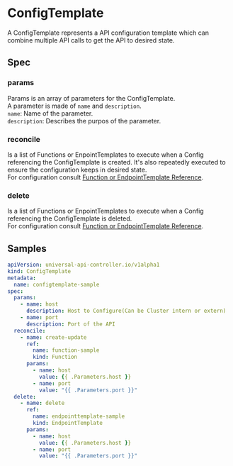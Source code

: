 # ConfigTemplate
A ConfigTemplate represents a API configuration template which can combine multiple API calls to get the API to desired state.  

## Spec

### params
Params is an array of parameters for the ConfigTemplate.  
A parameter is made of `name` and `description`.  
`name`: Name of the parameter.  
`description`: Describes the purpos of the parameter.  

### reconcile
Is a list of Functions or EnpointTemplates to execute when a Config referencing the ConfigTemplate is created. It's also repeatedly executed to ensure the configuration keeps in desired state.  
For configuration consult [Function or EndpointTemplate Reference](Function_or_EndpointTemplate_Reference.md).  

### delete
Is a list of Functions or EnpointTemplates to execute when a Config referencing the ConfigTemplate is deleted.  
For configuration consult [Function or EndpointTemplate Reference](Function_or_EndpointTemplate_Reference.md).  

## Samples
```yaml
apiVersion: universal-api-controller.io/v1alpha1
kind: ConfigTemplate
metadata:
  name: configtemplate-sample
spec:
  params:
    - name: host
      description: Host to Configure(Can be Cluster intern or extern)
    - name: port
      description: Port of the API
  reconcile:
    - name: create-update
      ref:
        name: function-sample
        kind: Function
      params:
        - name: host
          value: {{ .Parameters.host }}
        - name: port
          value: "{{ .Parameters.port }}"
  delete:
    - name: delete
      ref:
        name: endpointtemplate-sample
        kind: EndpointTemplate
      params:
        - name: host
          value: {{ .Parameters.host }}
        - name: port
          value: "{{ .Parameters.port }}"
```